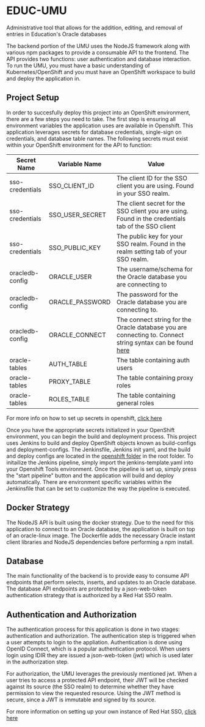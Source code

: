 # EDUC-UMU
Administrative tool that allows for the addition, editing, and removal of entries in Education's Oracle databases

The backend portion of the UMU uses the NodeJS framework along with various npm packages to provide a consumable API to the frontend. The API provides two functions: user authentication and database interaction. To run the UMU, you must have a basic understanding of Kubernetes/OpenShift and you must have an OpenShift workspace to build and deploy the application in.

## Project Setup
In order to succesfully deploy this project into an OpenShift environment, there are a few steps you need to take. The first step is ensuring all environment variables the application uses are available in Openshift. This application leverages secrets for database credentials, single-sign on credentials, and database table names. The following secrets must exist within your OpenShift environment for the API to function:

| Secret Name | Variable Name | Value |
| --- | --- | --- |
| sso-credentials | SSO_CLIENT_ID | The client ID for the SSO client you are using. Found in your SSO realm. |
| sso-credentials | SSO_USER_SECRET | The client secret for the SSO client you are using. Found in the credentials tab of the SSO client |
| sso-credentials | SSO_PUBLIC_KEY | The public key for your SSO realm. Found in the realm setting tab of your SSO realm. |
| oracledb-config | ORACLE_USER | The username/schema for the Oracle database you are connecting to |
| oracledb-config | ORACLE_PASSWORD | The password for the Oracle database you are connecting to. |
| oracledb-config | ORACLE_CONNECT | The connect string for the Oracle database you are connecting to. Connect string syntax can be found [here](https://github.com/oracle/node-oracledb/blob/master/doc/api.md) |
| oracle-tables | AUTH_TABLE | The table containing auth users |
| oracle-tables | PROXY_TABLE | The table containing proxy roles |
| oracle-tables | ROLES_TABLE | The table containing general roles |

For more info on how to set up secrets in openshift, [click here](https://docs.openshift.com/container-platform/3.5/dev_guide/secrets.html)

Once you have the appropriate secrets initialized in your OpenShift environment, you can begin the build and deployment process. This project uses Jenkins to build and deploy OpenShift objects known as build-configs and deployment-configs. The Jenkinsfile, Jenkins init yaml, and the build and deploy configs are located in the [openshift folder](https://github.com/bcgov/EDUC-UMU/tree/master/openshift) in the root folder. To initailize the Jenkins pipeline, simply import the jenkins-template.yaml into your Openshift Tools environment. Once the pipeline is set up, simply press the "start pipeline" button and the application will build and deploy automatically. There are environment specific variables within the Jenkinsfile that can be set to customize the way the pipeline is executed.

## Docker Strategy
The NodeJS API is built using the docker strategy. Due to the need for this application to connect to an Oracle database, the application is built on top of an oracle-linux image. The Dockerfile adds the necessary Oracle instant client libraries and NodeJS dependencies before performing a npm install. 

## Database
The main functionality of the backend is to provide easy to consume API endpoints that perform selects, inserts, and updates to an Oracle database. The database API endpoints are protected by a json-web-token authentication strategy that is authorized by a Red Hat SSO realm.

## Authentication and Authorization
The authentication process for this application is done in two stages: authentication and authorization. The authentication step is triggered when a user attempts to login to the appliation. Authentication is done using OpenID Connect, which is a popular authentication protocol. When users login using IDIR they are issued a json-web-token (jwt) which is used later in the authorization step.

For authorization, the UMU leverages the previously mentioned jwt. When a user tries to access a protected API endpoint, their JWT will be checked against its source (the SSO realm) to determine whether they have permission to view the requested resource. Using the JWT method is secure, since a JWT is immutable and signed by its source.

For more information on setting up your own instance of Red Hat SSO, [click here](https://developer.gov.bc.ca/Requesting-a-SSO-Realm-to-be-created)
